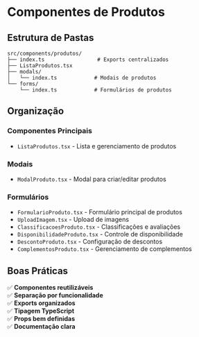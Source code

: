 # Componentes de Produtos

## Estrutura de Pastas

```
src/components/produtos/
├── index.ts                 # Exports centralizados
├── ListaProdutos.tsx
├── modals/
│   └── index.ts            # Modais de produtos
└── forms/
    └── index.ts            # Formulários de produtos
```

## Organização

### Componentes Principais
- `ListaProdutos.tsx` - Lista e gerenciamento de produtos

### Modais
- `ModalProduto.tsx` - Modal para criar/editar produtos

### Formulários
- `FormularioProduto.tsx` - Formulário principal de produtos
- `UploadImagem.tsx` - Upload de imagens
- `ClassificacoesProduto.tsx` - Classificações e avaliações
- `DisponibilidadeProduto.tsx` - Controle de disponibilidade
- `DescontoProduto.tsx` - Configuração de descontos
- `ComplementosProduto.tsx` - Gerenciamento de complementos

## Boas Práticas

✅ **Componentes reutilizáveis**  
✅ **Separação por funcionalidade**  
✅ **Exports organizados**  
✅ **Tipagem TypeScript**  
✅ **Props bem definidas**  
✅ **Documentação clara** 